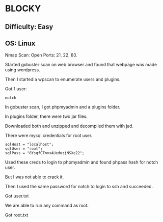 # BLOCKY
## Difficulty: Easy
## OS: Linux

Nmap Scan: Open Ports: 21, 22, 80.

Started gobuster scan on web browser and found that webpage was made using wordpress.

Then I started a wpscan to enumerate users and plugins.

Got 1 user:

```
notch
```

In gobuster scan, I got phpmyadmin and a plugins folder.

In plugins folder, there were two jar files.

Downloaded both and unzipped and decompiled them with jad.

There were mysql credentials for root user.

```
sqlHost = "localhost";
sqlUser = "root";
sqlPass = "8YsqfCTnvxAUeduzjNSXe22";
```

Used these creds to login to phpmyadmin and found phpass hash for notch user.

But I was not able to crack it.

Then I used the same password for notch to login to ssh and succeeded.

Got user.txt

We are able to run any command as root.

Got root.txt
